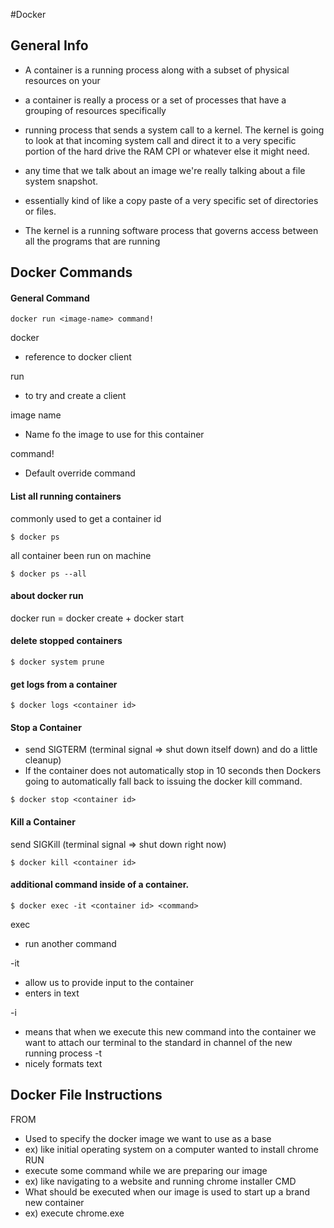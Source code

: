 #Docker

## General Info

* A container is a running process along with a subset of physical resources on your
* a container is really a process or a set of processes that have a grouping of resources specifically
* running process that sends a system call to a kernel. The kernel is going to look at that incoming system call and direct it to a very specific portion of the hard drive the RAM CPI or whatever else it might need.

* any time that we talk about an image we're really talking about a file system snapshot.
*  essentially kind of like a copy paste of a very specific set of directories or files.

* The kernel is a running software process that governs access between all the programs that are running

## Docker Commands

#### General Command
```
docker run <image-name> command!
```
docker 
* reference to docker client

run 
* to try and create a client

image name
* Name fo the image to use for this container

command!
* Default override command

#### List all running containers
commonly used to get a container id
```
$ docker ps
```
all container been run on machine
```
$ docker ps --all
```

#### about docker run
docker run = docker create + docker start

#### delete stopped containers
```
$ docker system prune
```

#### get logs from a container
```
$ docker logs <container id>
```

#### Stop a Container
* send SIGTERM (terminal signal => shut down itself down) and do a little cleanup)  
* If the container does not automatically stop in 10 seconds then Dockers going to automatically fall back to issuing the docker kill command.
```
$ docker stop <container id>
```
#### Kill a Container
send SIGKill (terminal signal => shut down right now) 
```
$ docker kill <container id>
```

#### additional command inside of a container.
```
$ docker exec -it <container id> <command>
```
exec
* run another command

-it
* allow us to provide input to the container
* enters in text

-i
* means that when we execute this new command into the container we want to attach our terminal to the standard in channel of the new running process
-t
* nicely formats text

## Docker File Instructions
FROM
* Used to specify the docker image we want to use as a base
* ex) like initial operating system on a computer wanted to install chrome
RUN
* execute some command while we are preparing our image
* ex) like navigating to a website and running chrome installer 
CMD
* What should be executed when our image is used to start up a brand new container
* ex) execute chrome.exe